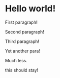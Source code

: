# Hello world!

First paragraph!

Second paragraph!

Third paragraph!

Yet another para!

Much less.

this should stay!